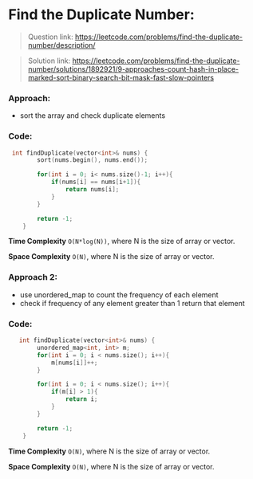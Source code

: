 # Find the Duplicate Number:

> Question link:
> https://leetcode.com/problems/find-the-duplicate-number/description/

> Solution link:
> https://leetcode.com/problems/find-the-duplicate-number/solutions/1892921/9-approaches-count-hash-in-place-marked-sort-binary-search-bit-mask-fast-slow-pointers

### Approach:
- sort the array and check duplicate elements

### Code:

```C++
 int findDuplicate(vector<int>& nums) {
        sort(nums.begin(), nums.end());

        for(int i = 0; i< nums.size()-1; i++){
            if(nums[i] == nums[i+1]){
                return nums[i];
            }
        }

        return -1;
    }
```

**Time Complexity** `O(N*log(N))`, where N is the size of array or vector.

**Space Complexity** `O(N)`, where N is the size of array or vector.

### Approach 2:
- use unordered_map to count the frequency of each element
- check if frequency of any element greater than 1 return that element 

### Code:

```C++
   int findDuplicate(vector<int>& nums) {
        unordered_map<int, int> m;
        for(int i = 0; i < nums.size(); i++){
            m[nums[i]]++;
        }

        for(int i = 0; i < nums.size(); i++){
            if(m[i] > 1){
                return i;
            }
        }

        return -1;
    }

```

**Time Complexity** `O(N)`, where N is the size of array or vector.

**Space Complexity** `O(N)`, where N is the size of array or vector.